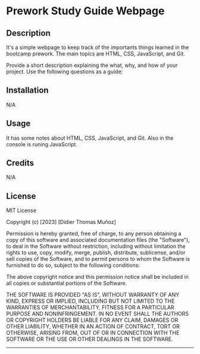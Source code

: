 # Prework Study Guide Webpage

## Description

It's a simple webpage to keep track of the importants things learned in the bootcamp prework.
The main topics are HTML, CSS, JavaScript, and Git.

Provide a short description explaining the what, why, and how of your project. Use the following questions as a guide:

## Installation

N/A

## Usage

It has some notes about HTML, CSS, JavaScript, and Git. Also in the console is runing JavaScript.

## Credits

N/A

## License

MIT License

Copyright (c) [2023] [Didier Thomas Muñoz]

Permission is hereby granted, free of charge, to any person obtaining a copy
of this software and associated documentation files (the "Software"), to deal
in the Software without restriction, including without limitation the rights
to use, copy, modify, merge, publish, distribute, sublicense, and/or sell
copies of the Software, and to permit persons to whom the Software is
furnished to do so, subject to the following conditions:

The above copyright notice and this permission notice shall be included in all
copies or substantial portions of the Software.

THE SOFTWARE IS PROVIDED "AS IS", WITHOUT WARRANTY OF ANY KIND, EXPRESS OR
IMPLIED, INCLUDING BUT NOT LIMITED TO THE WARRANTIES OF MERCHANTABILITY,
FITNESS FOR A PARTICULAR PURPOSE AND NONINFRINGEMENT. IN NO EVENT SHALL THE
AUTHORS OR COPYRIGHT HOLDERS BE LIABLE FOR ANY CLAIM, DAMAGES OR OTHER
LIABILITY, WHETHER IN AN ACTION OF CONTRACT, TORT OR OTHERWISE, ARISING FROM,
OUT OF OR IN CONNECTION WITH THE SOFTWARE OR THE USE OR OTHER DEALINGS IN THE
SOFTWARE.

---
